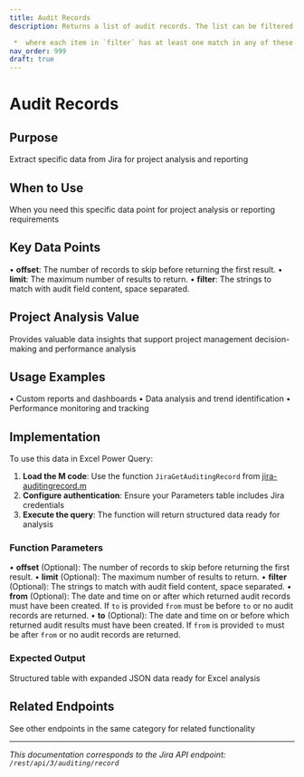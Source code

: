 ```yaml
---
title: Audit Records
description: Returns a list of audit records. The list can be filtered to include items:

 *  where each item in `filter` has at least one match in any of these fi...
nav_order: 999
draft: true
---
```


# Audit Records

## Purpose
Extract specific data from Jira for project analysis and reporting

## When to Use
When you need this specific data point for project analysis or reporting requirements

## Key Data Points
• **offset**: The number of records to skip before returning the first result.
• **limit**: The maximum number of results to return.
• **filter**: The strings to match with audit field content, space separated.

## Project Analysis Value
Provides valuable data insights that support project management decision-making and performance analysis

## Usage Examples
• Custom reports and dashboards
• Data analysis and trend identification
• Performance monitoring and tracking

## Implementation
To use this data in Excel Power Query:

1. **Load the M code**: Use the function `JiraGetAuditingRecord` from [jira-auditingrecord.m](../assets/jira-auditingrecord.m)
2. **Configure authentication**: Ensure your Parameters table includes Jira credentials
3. **Execute the query**: The function will return structured data ready for analysis

### Function Parameters
• **offset** (Optional): The number of records to skip before returning the first result.
• **limit** (Optional): The maximum number of results to return.
• **filter** (Optional): The strings to match with audit field content, space separated.
• **from** (Optional): The date and time on or after which returned audit records must have been created. If `to` is provided `from` must be before `to` or no audit records are returned.
• **to** (Optional): The date and time on or before which returned audit results must have been created. If `from` is provided `to` must be after `from` or no audit records are returned.

### Expected Output
Structured table with expanded JSON data ready for Excel analysis

## Related Endpoints
See other endpoints in the same category for related functionality

---
*This documentation corresponds to the Jira API endpoint: `/rest/api/3/auditing/record`*
